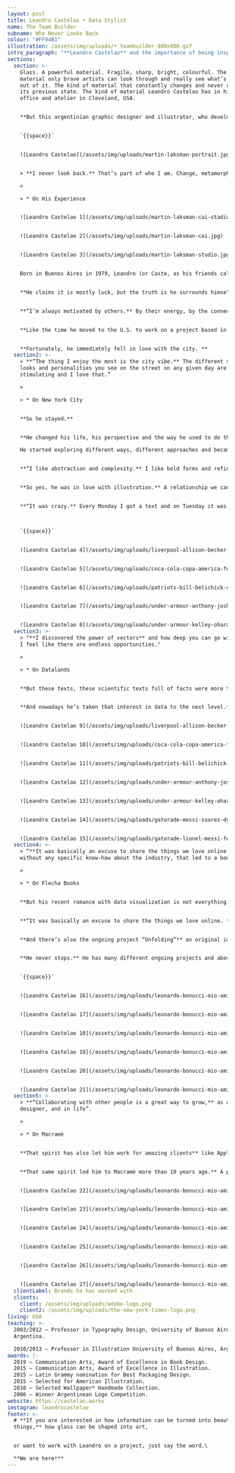 ```yaml
---
layout: post
title: Leandro Castelao • Data Stylist
name: The Team Builder
subname: Who Never Looks Back
colour: "#FF94B1"
illustration: /assets/img/uploads/• teambuilder-800x800.gif
intro_paragraph: "**Leandro Castelao** and the importance of being inspired all the time."
sections:
  section: >-
    Glass. A powerful material. Fragile, sharp, bright, colourful. The kind of
    material only brave artists can look through and really see what’s coming
    out of it. The kind of material that constantly changes and never returns to
    its previous state. The kind of material Leandro Castelao has in his home
    office and atelier in Cleveland, USA.


    **But this argentinian graphic designer and illustrator, who developed a fine taste in sculpting glass and wood, was not always what he is now.** He is in constant movement, flowing, embracing change: “I never look back. That’s part of who I am. Change, metamorphosis. Staring over and over again, from scratch”.


    `{{space}}`


    ![Leandro Castelao](/assets/img/uploads/martin-laksman-portrait.jpg)


    > **I never look back.** That’s part of who I am. Change, metamorphosis. Staring over and over again, from scratch.

    >

    > * On His Experience


    ![Leandro Castelao 1](/assets/img/uploads/martin-laksman-cai-stadium-.jpg)


    ![Leandro Castelao 2](/assets/img/uploads/martin-laksman-cai.jpg)


    ![Leandro Castelao 3](/assets/img/uploads/martin-laksman-studio.jpg)


    Born in Buenos Aires in 1979, Leandro (or Caste, as his friends call him) always finds different ways to do things, different approaches and different people to work with. 


    **He claims it is mostly luck, but the truth is he surrounds himself with the most varied talent.** He knows a lot of people and a lot of people know him. That special connection started when he was teaching Tipografía 2 at Universidad de Buenos Aires. Those connections shaped his career.


    **“I’m always motivated by others.** By their energy, by the connection built. And when you find that special connection, projects find their own way.”


    **Like the time he moved to the U.S. to work on a project based in New York City. **He did not give it much thought. He just did it, not looking back, as he always does.


    **Fortunately, he immediately fell in love with the city. **
  section2: >-
    > **“The thing I enjoy the most is the city vibe.** The different styles,
    looks and personalities you see on the street on any given day are visually
    stimulating and I love that.”

    >

    > * On New York City


    **So he stayed.**


    **He changed his life, his perspective and the way he used to do things, again.**

    He started exploring different ways, different approaches and became more and more interested in an old passion: illustration.


    **“I like abstraction and complexity.** I like bold forms and refined details. I’ve always enjoyed exploring different techniques and at some point I discovered the power of vectors and how deep you can go with them. I feel like there are endless opportunities.”


    **So yes, he was in love with illustration.** A relationship we can catalogue as a crazy ride. A crazy but beautiful ride that started when he was living in Argentina and led him to work for The New York Times. At first it was hard, as he recalls: 


    **“It was crazy.** Every Monday I got a text and on Tuesday it was printed. So I had less than 24 hours to do it”.



    `{{space}}`


    ![Leandro Castelao 4](/assets/img/uploads/liverpool-allison-becker-football-illustration.jpg)


    ![Leandro Castelao 5](/assets/img/uploads/coca-cola-copa-america-football-illustration.jpg)


    ![Leandro Castelao 6](/assets/img/uploads/patriots-bill-belichick-sport-illustration.jpg)


    ![Leandro Castelao 7](/assets/img/uploads/under-armour-anthony-joshua-sport-illustration.jpg)


    ![Leandro Castelao 8](/assets/img/uploads/under-armour-kelley-ohara-football-player-illlustration.jpg)
  section3: >-
    > "**I discovered the power of vectors** and how deep you can go with them.
    I feel like there are endless opportunities."

    >

    > * On Datalands


    **But these texts, these scientific texts full of facts were more than just work for him.** He actually read them for pleasure. Data. Numbers. Facts. A powerful combination to the career path he would have taken if he hadn’t chosen to be a graphic designer: engineering.


    **And nowadays he’s taken that interest in data to the next level.** Leandro is now the Creative Director and Co-founder of Datalands a creative studio he started in partnership with Liz Meyer y Gavin Potenza that gives shape to data. A place where he can (on his own words) “bring together typography, color, shapes, concepts and vast amounts of information. Basically what design is all about.”


    ![Leandro Castelao 9](/assets/img/uploads/liverpool-allison-becker-football-illustration.jpg)


    ![Leandro Castelao 10](/assets/img/uploads/coca-cola-copa-america-football-illustration.jpg)


    ![Leandro Castelao 11](/assets/img/uploads/patriots-bill-belichick-sport-illustration.jpg)


    ![Leandro Castelao 12](/assets/img/uploads/under-armour-anthony-joshua-sport-illustration.jpg)


    ![Leandro Castelao 13](/assets/img/uploads/under-armour-kelley-ohara-football-player-illlustration.jpg)


    ![Leandro Castelao 14](/assets/img/uploads/gatorade-messi-suarez-dybala-football-player-ilustration.jpg)


    ![Leandro Castelao 15](/assets/img/uploads/gatorade-lionel-messi-football-player-illustration.jpg)
  section4: >-
    > “**It was basically an excuse to share the things we love online.** And
    without any specific know-how about the industry, that led to a book.”

    >

    > * On Flecha Books


    **But his recent romance with data visualization is not everything in his world either. **He’s also the founder of Flecha Books, an independent publishing house that was born to help him and his business partner share what they think is worth communicating to the world:


    **“It was basically an excuse to share the things we love online. **And without any specific know-how about the industry, that led to a book.” 


    **And there’s also the ongoing project “Unfolding”** an original idea that gave them the chance to collaborate with different artists, giving them the absolute freedom to show their work with no restraints. Apart from a foldable canvas, of course.


    **He never stops.** He has many different ongoing projects and above all he’s a team player. That’s why he always finds the right people to work with and the reason why he is so appreciated by his co-workers. 


    `{{space}}`


    ![Leandro Castelao 16](/assets/img/uploads/leonardo-bonucci-mio-amico-leo-illustration-boots.jpg)


    ![Leandro Castelao 17](/assets/img/uploads/leonardo-bonucci-mio-amico-leo-illustration-defence.jpg)


    ![Leandro Castelao 18](/assets/img/uploads/leonardo-bonucci-mio-amico-leo-illustration-friends.jpg)


    ![Leandro Castelao 19](/assets/img/uploads/leonardo-bonucci-mio-amico-leo-book-football.jpg)


    ![Leandro Castelao 20](/assets/img/uploads/leonardo-bonucci-mio-amico-leo-book-illustration.jpg)


    ![Leandro Castelao 21](/assets/img/uploads/leonardo-bonucci-mio-amico-leo-book-illustration.jpg)
  section5: >
    > **“Collaborating with other people is a great way to grow,** as a
    designer, and in life”.

    >

    > * On Macramè


    **That spirit has also let him work for amazing clients** like Apple, Google, The New York Times, The New Yorker, Mercedes Benz or Citibank; winning 2 Communication Arts Awards of Excellence and a Latin Grammy nomination. 


    **That same spirit led him to Macramé more than 10 years ago.** A place that gives him the chance to work on complex, big scale projects, with different people. Like the ones for Wired Magazine and Montanari, in Italy. Projects he could find a specific creative solution that 10 years later, would still work. Projects he can make his own and enjoy, without looking back. Like everything he does.


    ![Leandro Castelao 22](/assets/img/uploads/leonardo-bonucci-mio-amico-leo-illustration-boots.jpg)


    ![Leandro Castelao 23](/assets/img/uploads/leonardo-bonucci-mio-amico-leo-illustration-defence.jpg)


    ![Leandro Castelao 24](/assets/img/uploads/leonardo-bonucci-mio-amico-leo-illustration-friends.jpg)


    ![Leandro Castelao 25](/assets/img/uploads/leonardo-bonucci-mio-amico-leo-book-football.jpg)


    ![Leandro Castelao 26](/assets/img/uploads/leonardo-bonucci-mio-amico-leo-book-illustration.jpg)


    ![Leandro Castelao 27](/assets/img/uploads/leonardo-bonucci-mio-amico-leo-book-illustration.jpg)
  clientLabel: Brands he has worked with
  clients:
    client: /assets/img/uploads/adobe-logo.png
    client2: /assets/img/uploads/the-new-york-times-logo.png
living: USA
teaching: >-
  2003/2012 — Professor in Typography Design, University of Buenos Aires,
  Argentina.

  2010/2013 — Professor in Illustration University of Buenos Aires, Argentina.
awards: |-
  2019 — Communication Arts, Award of Excellence in Book Design.
  2015 — Communication Arts, Award of Excellence in Illustration.
  2015 — Latin Grammy nomination for Best Packaging Design.
  2015 — Selected for American Illustration.
  2010 — Selected Wallpaper* Handmade Collection.
  2006 — Winner Argentinean Logo Competition.
website: https://castelao.works
imstagram: leandrocastelao
footer: >-
  # **If you are interested in how information can be turned into beautiful
  things,** how glass can be shaped into art,


  or want to work with Leandro on a project, just say the word.\

  **We are here!**
---
```

